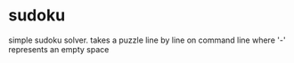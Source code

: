 # sudoku

simple sudoku solver. takes a puzzle line by line on command line where '-' represents an empty space

